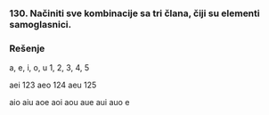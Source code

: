 ### 130. Načiniti sve kombinacije sa tri člana, čiji su elementi samoglasnici.

### Rešenje

a, e, i, o, u
1, 2, 3, 4, 5

aei 123
aeo 124
aeu 125

aio
aiu
aoe
aoi
aou
aue
aui
auo
e